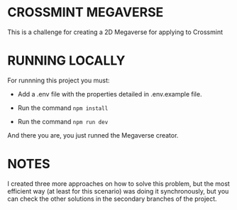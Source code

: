 # CROSSMINT MEGAVERSE
This is a challenge for creating a 2D Megaverse for applying to Crossmint

# RUNNING LOCALLY
For runnning this project you must:
- Add a .env file with the properties detailed in .env.example file.

- Run the command `npm install`

- Run the command `npm run dev`

And there you are, you just runned the Megaverse creator.


# NOTES

I created three more approaches on how to solve this problem, but the most efficient way (at least for this scenario) was doing it synchronously, but you can check the other solutions in the secondary branches of the project.
